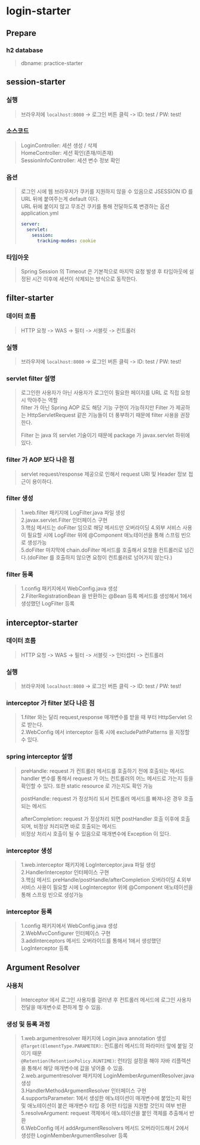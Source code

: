 # login-starter

## Prepare
### h2 database
> dbname: practice-starter

## session-starter
### 실행
> 브라우저에 `localhost:8080` -> 로그인 버튼 클릭 -> ID: test / PW: test!

### 소스코드
> LoginController: 세션 생성 / 삭제   
> HomeController: 세션 확인(존재/미존재)   
> SessionInfoController: 세션 변수 정보 확인   

### 옵션
> 로그인 시에 웹 브라우저가 쿠키를 지원하지 않을 수 있음으로 JSESSION ID 를 URL 뒤에 붙여주는게 default 이다.  
> URL 뒤에 붙이지 않고 무조건 쿠키를 통해 전달하도록 변경하는 옵션      
> application.yml
> ```yaml
> server:
>   servlet:
>     session:
>       tracking-modes: cookie
> ```

### 타임아웃
> Spring Session 의 Timeout 은 기본적으로 마지막 요청 발생 후 타임아웃에 설정된 시간 이후에 세션이 삭제되는 방식으로 동작한다.

## filter-starter
### 데이터 흐름
> HTTP 요청 -> WAS -> 필터 -> 서블릿 -> 컨트롤러

### 실행
> 브라우저에 `localhost:8080` -> 로그인 버튼 클릭 -> ID: test / PW: test!

### servlet filter 설명
> 로그인한 사용자가 아닌 사용자가 로그인이 필요한 페이지를 URL 로 직접 요청 시 막아주는 역할   
> filter 가 아닌 Spring AOP 로도 해당 기능 구현이 가능하지만 Filter 가 제공하는 HttpServletRequest 같은 기능들이 더 풍부하기 때문에 
> filter 사용을 권장한다.
> 
> Filter 는 java 의 servlet 기술이기 때문에 package 가 javax.servlet 하위에 있다. 

### filter 가 AOP 보다 나은 점
> servlet request/response 제공으로 인해서 request URI 및 Header 정보 접근이 용이하다.

### filter 생성
> 1.web.filter 패키지에 LogFilter.java 파일 생성  
> 2.javax.servlet.Filter 인터페이스 구현  
> 3.핵심 메서드는 doFilter 임으로 해당 메서드만 오버라이딩
> 4.외부 서비스 사용이 필요할 시에 LogFilter 위에 @Component 애노테이션을 통해 스프링 빈으로 생성가능   
> 5.doFilter 마지막에 chain.doFilter 메서드를 호출해서 요청을 컨트롤러로 넘긴다.(doFilter 를 호출하지 않으면 요청이 컨트롤러로 넘어가지 않는다.)

### filter 등록 
> 1.config 패키지에서 WebConfig.java 생성   
> 2.FilterRegistrationBean<Filter> 을 반환하는 @Bean 등록 메서드를 생성해서 1에서 생성했던 LogFilter 등록

## interceptor-starter
### 데이터 흐름
> HTTP 요청 -> WAS -> 필터 -> 서블릿 -> 인터셉터 -> 컨트롤러

### 실행
> 브라우저에 `localhost:8080` -> 로그인 버튼 클릭 -> ID: test / PW: test!

### interceptor 가 filter 보다 나은 점
> 1.filter 와는 달리 request,response 매개변수를 받을 때 부터 HttpServlet 으로 받는다.  
> 2.WebConfig 에서 interceptor 등록 시에 excludePathPatterns 을 지정할 수 있다.

### spring interceptor 설명
> preHandle: request 가 컨트롤러 메서드를 호출하기 전에 호출되는 메서드  
> handler 변수를 통해서 request 가 어느 컨트롤러의 어느 메서드로 가는지 등을 확인할 수 있다. 또한 static resource 로 가는지도 확인 가능
> 
> postHandle: request 가 정상처리 되서 컨트롤러 메서드를 빠져나온 경우 호출되는 메서드
> 
> afterCompletion: request 가 정상처리 되면 postHandler 호출 이후에 호출되며, 비정상 처리되면 바로 호출되는 메서드   
> 비정상 처리시 호출이 될 수 있음으로 매개변수에 Exception 이 있다.

### interceptor 생성
> 1.web.interceptor 패키지에 LogInterceptor.java 파일 생성  
> 2.HandlerInterceptor 인터페이스 구현  
> 3.핵심 메서드 preHandle/postHandle/afterCompletion 오버라이딩
> 4.외부 서비스 사용이 필요할 시에 LogInterceptor 위에 @Component 애노테이션을 통해 스프링 빈으로 생성가능

### interceptor 등록
> 1.config 패키지에서 WebConfig.java 생성  
> 2.WebMvcConfigurer 인터페이스 구현  
> 3.addInterceptors 메서드 오버라이드를 통해서 1에서 생성했던 LogInterceptor 등록

## Argument Resolver
### 사용처
> Interceptor 에서 로그인 사용자를 걸러낸 후 컨트롤러 메서드에 로그인 사용자 전달을 매개변수로 편하게 할 수 있음.

### 생성 및 등록 과정
> 1.web.argumentresolver 패키지에 Login.java annotation 생성  
> `@Target(ElementType.PARAMETER)`: 컨트롤러 메서드의 파라미터 앞에 붙일 것이기 때문  
> `@Retention(RetentionPolicy.RUNTIME)`: 런타임 설정을 해야 자바 리플렉션을 통해서 해당 매개변수에 값을 넣어줄 수 있음.    
> 2.web.argumentresolver 패키지에 LoginMemberArgumentResolver.java 생성  
> 3.HandlerMethodArgumentResolver 인터페이스 구현    
> 4.supportsParameter: 1에서 생성한 애노테이션이 매개변수에 붙었는지 확인 및 애노테이션이 붙은 매개변수 타입 중 어떤 타입을 지원할 것인지 여부 반환      
> 5.resolveArgument: request 객체에서 애노테이션을 붙인 객체를 추출해서 반환  
> 6.WebConfig 에서 addArgumentResolvers 메서드 오버라이드해서 2에서 생성한 LoginMemberArgumentResolver 등록  

